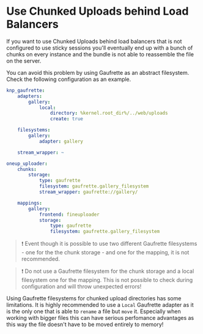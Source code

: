 Use Chunked Uploads behind Load Balancers
=========================================

If you want to use Chunked Uploads behind load balancers that is not configured to use sticky sessions you'll eventually end up with a bunch of chunks on every instance and the bundle is not able to reassemble the file on the server.

You can avoid this problem by using Gaufrette as an abstract filesystem. Check the following configuration as an example.

```yaml
knp_gaufrette:
    adapters:
        gallery:
            local:
                directory: %kernel.root_dir%/../web/uploads
                create: true

    filesystems:
        gallery:
            adapter: gallery

    stream_wrapper: ~

oneup_uploader:
    chunks:
        storage:
            type: gaufrette
            filesystem: gaufrette.gallery_filesystem
            stream_wrapper: gaufrette://gallery/

    mappings:
        gallery:
            frontend: fineuploader
            storage:
                type: gaufrette
                filesystem: gaufrette.gallery_filesystem
```

> :exclamation: Event though it is possible to use two different Gaufrette filesystems - one for the the chunk storage - and one for the mapping, it is not recommended.

> :exclamation: Do not use a Gaufrette filesystem for the chunk storage and a local filesystem one for the mapping. This is not possible to check during configuration and will throw unexpected errors!

Using Gaufrette filesystems for chunked upload directories has some limitations. It is highly recommended to use a `Local` Gaufrette adapter as it is the only one that is able to `rename` a file but `move` it. Especially when working with bigger files this can have serious perfomance advantages as this way the file doesn't have to be moved entirely to memory!